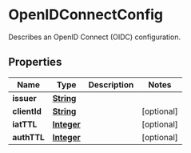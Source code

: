 

# OpenIDConnectConfig

Describes an OpenID Connect (OIDC) configuration.

## Properties

| Name | Type | Description | Notes |
|------------ | ------------- | ------------- | -------------|
|**issuer** | [**String**](String.md) |  |  |
|**clientId** | [**String**](String.md) |  |  [optional] |
|**iatTTL** | [**Integer**](Integer.md) |  |  [optional] |
|**authTTL** | [**Integer**](Integer.md) |  |  [optional] |



